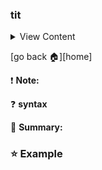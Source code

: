 ### tit

<details>
<summary>
View Content
</summary>

:link: **reference**
- []()

```js

```

</details>

[go back :house:][home]

:exclamation: **Note:**

:question: **syntax**

:blue_book: **Summary:**

### :star: Example
